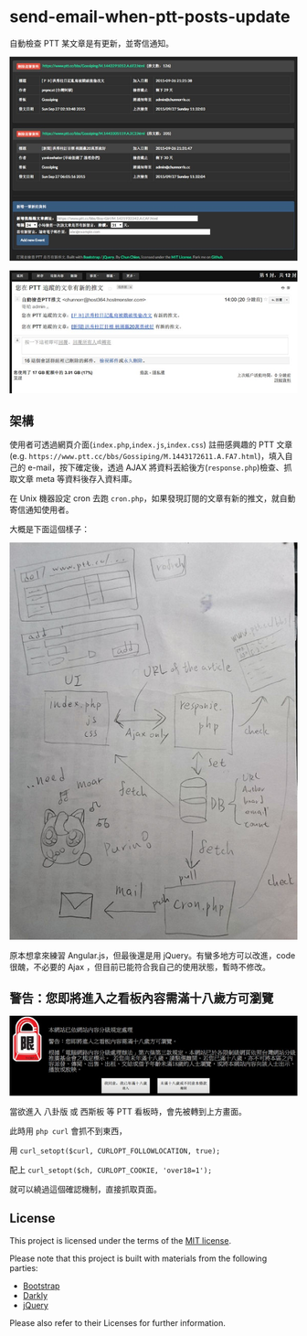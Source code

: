 # send-email-when-ptt-posts-update

自動檢查 PTT 某文章是有更新，並寄信通知。

![](img/demo1.jpg)

![](img/demo2.jpg)

## 架構

使用者可透過網頁介面(`index.php`,`index.js`,`index.css`) 註冊感興趣的 PTT 文章(e.g. `https://www.ptt.cc/bbs/Gossiping/M.1443172611.A.FA7.html`)，填入自己的 e-mail，按下確定後，透過 AJAX 將資料丟給後方(`response.php`)檢查、抓取文章 meta 等資料後存入資料庫。

在 Unix 機器設定 cron 去跑 `cron.php`，如果發現訂閱的文章有新的推文，就自動寄信通知使用者。

大概是下面這個樣子：

![](img/purin.jpg)

原本想拿來練習 Angular.js，但最後還是用 jQuery。有蠻多地方可以改進，code 很醜，不必要的 Ajax ，但目前已能符合我自己的使用狀態，暫時不修改。


## 警告：您即將進入之看板內容需滿十八歲方可瀏覽

![](img/over18.jpg)

當欲進入 八卦版 或 西斯板 等 PTT 看板時，會先被轉到上方畫面。

此時用 `php curl` 會抓不到東西，

用 `curl_setopt($curl, CURLOPT_FOLLOWLOCATION, true);`

配上 `curl_setopt($ch, CURLOPT_COOKIE, 'over18=1');`

就可以繞過這個確認機制，直接抓取頁面。


## License

This project is licensed under the terms of the [MIT license](http://opensource.org/licenses/MIT).

Please note that this project is built with materials from the following parties:

- [Bootstrap](http://getbootstrap.com/)
- [Darkly](http://bootswatch.com/darkly/)
- [jQuery](https://jquery.com/)

Please also refer to their Licenses for further information.
